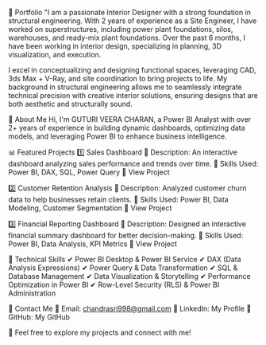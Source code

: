 🚀  Portfolio
"I am a passionate Interior Designer with a strong foundation in structural engineering. With 2 years of experience as a Site Engineer, I have worked on superstructures, including power plant foundations, silos, warehouses, and ready-mix plant foundations. Over the past 6 months, I have been working in interior design, specializing in planning, 3D visualization, and execution.

I excel in conceptualizing and designing functional spaces, leveraging CAD, 3ds Max + V-Ray, and site coordination to bring projects to life. My background in structural engineering allows me to seamlessly integrate technical precision with creative interior solutions, ensuring designs that are both aesthetic and structurally sound.

📌 About Me
Hi, I'm  GUTURI VEERA CHARAN, a Power BI Analyst with over 2+ years of experience in building dynamic dashboards, optimizing data models, and leveraging Power BI to enhance business intelligence.

📊 Featured Projects
1️⃣ Sales Dashboard
🔹 Description: An interactive dashboard analyzing sales performance and trends over time. 🔹 Skills Used: Power BI, DAX, SQL, Power Query
🔹 View Project

2️⃣ Customer Retention Analysis
🔹 Description: Analyzed customer churn data to help businesses retain clients.
🔹 Skills Used: Power BI, Data Modeling, Customer Segmentation
🔹 View Project

3️⃣ Financial Reporting Dashboard
🔹 Description: Designed an interactive financial summary dashboard for better decision-making.
🔹 Skills Used: Power BI, Data Analysis, KPI Metrics
🔹 View Project

🔧 Technical Skills
✔ Power BI Desktop & Power BI Service
✔ DAX (Data Analysis Expressions)
✔ Power Query & Data Transformation
✔ SQL & Database Management
✔ Data Visualization & Storytelling
✔ Performance Optimization in Power BI
✔ Row-Level Security (RLS) & Power BI Administration

📩 Contact Me
📧 Email: chandrasri998@gmail.com
🔗 LinkedIn: My Profile
🐙 GitHub: My GitHub

🚀 Feel free to explore my projects and connect with me!

<!--
**Charan20081998/Charan20081998** is a ✨ _special_ ✨ repository because its `README.md` (this file) appears on your GitHub profile.

Here are some ideas to get you started:

- 🔭 I’m currently working on ...
- 🌱 I’m currently learning ...
- 👯 I’m looking to collaborate on ...
- 🤔 I’m looking for help with ...
- 💬 Ask me about ...
- 📫 How to reach me: ...
- 😄 Pronouns: ...
- ⚡ Fun fact: ...
-->
